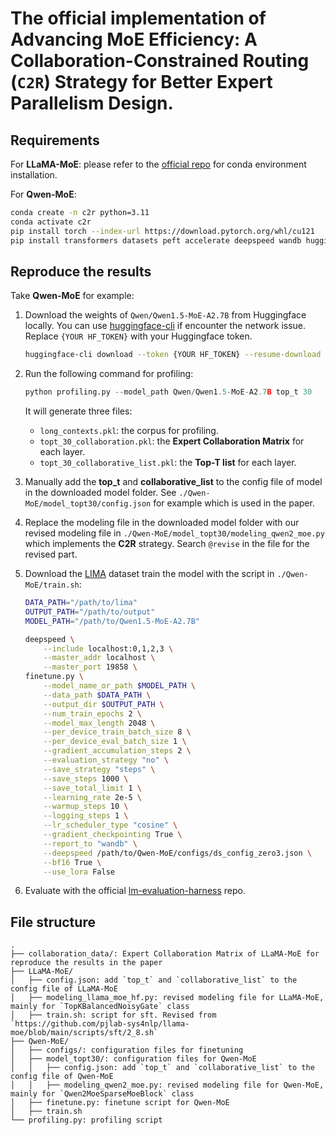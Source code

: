 # The official implementation of Advancing MoE Efficiency: A Collaboration-Constrained Routing ($\texttt{C2R}$) Strategy for Better Expert Parallelism Design.

## Requirements

For **LLaMA-MoE**: please refer to the [official repo](https://github.com/pjlab-sys4nlp/llama-moe) for conda environment installation.

For **Qwen-MoE**:
```bash
conda create -n c2r python=3.11
conda activate c2r
pip install torch --index-url https://download.pytorch.org/whl/cu121
pip install transformers datasets peft accelerate deepspeed wandb huggingface_hub
```

## Reproduce the results

Take **Qwen-MoE** for example:
1. Download the weights of `Qwen/Qwen1.5-MoE-A2.7B` from Huggingface locally. You can use [huggingface-cli](https://huggingface.co/docs/huggingface_hub/en/guides/cli) if encounter the network issue. Replace `{YOUR HF_TOKEN}` with your Huggingface token.
    ```bash
    huggingface-cli download --token {YOUR HF_TOKEN} --resume-download Qwen/Qwen1.5-MoE-A2.7B--local-dir ./Qwen1.5-MoE-A2.7B --local-dir-use-symlinks False
    ```
2. Run the following command for profiling:
    ```python
    python profiling.py --model_path Qwen/Qwen1.5-MoE-A2.7B top_t 30
    ```
    
    It will generate three files:
    * `long_contexts.pkl`: the corpus for profiling.
    * `topt_30_collaboration.pkl`: the **Expert Collaboration Matrix** for each layer.
    * `topt_30_collaborative_list.pkl`: the **Top-T list** for each layer.
3. Manually add the **top_t** and **collaborative_list** to the config file of model in the downloaded model folder. See `./Qwen-MoE/model_topt30/config.json` for example which is used in the paper.
4. Replace the modeling file in the downloaded model folder with our revised modeling file in `./Qwen-MoE/model_topt30/modeling_qwen2_moe.py` which implements the **C2R** strategy. Search `@revise` in the file for the revised part.
5. Download the [LIMA](https://huggingface.co/datasets/GAIR/lima) dataset train the model with the script in `./Qwen-MoE/train.sh`:
    ```bash
    DATA_PATH="/path/to/lima"
    OUTPUT_PATH="/path/to/output"
    MODEL_PATH="/path/to/Qwen1.5-MoE-A2.7B"

    deepspeed \
        --include localhost:0,1,2,3 \
        --master_addr localhost \
        --master_port 19858 \
    finetune.py \
        --model_name_or_path $MODEL_PATH \
        --data_path $DATA_PATH \
        --output_dir $OUTPUT_PATH \
        --num_train_epochs 2 \
        --model_max_length 2048 \
        --per_device_train_batch_size 8 \
        --per_device_eval_batch_size 1 \
        --gradient_accumulation_steps 2 \
        --evaluation_strategy "no" \
        --save_strategy "steps" \
        --save_steps 1000 \
        --save_total_limit 1 \
        --learning_rate 2e-5 \
        --warmup_steps 10 \
        --logging_steps 1 \
        --lr_scheduler_type "cosine" \
        --gradient_checkpointing True \
        --report_to "wandb" \
        --deepspeed /path/to/Qwen-MoE/configs/ds_config_zero3.json \
        --bf16 True \
        --use_lora False
    ```
5. Evaluate with the official [lm-evaluation-harness](https://github.com/EleutherAI/lm-evaluation-harness) repo.

## File structure

```
.
├── collaboration_data/: Expert Collaboration Matrix of LLaMA-MoE for reproduce the results in the paper
├── LLaMA-MoE/
│   ├── config.json: add `top_t` and `collaborative_list` to the config file of LLaMA-MoE
│   ├── modeling_llama_moe_hf.py: revised modeling file for LLaMA-MoE, mainly for `TopKBalancedNoisyGate` class
│   ├── train.sh: script for sft. Revised from `https://github.com/pjlab-sys4nlp/llama-moe/blob/main/scripts/sft/2_8.sh`
├── Qwen-MoE/
│   ├── configs/: configuration files for finetuning
│   ├── model_topt30/: configuration files for Qwen-MoE
│   │   ├── config.json: add `top_t` and `collaborative_list` to the config file of Qwen-MoE
│   │   ├── modeling_qwen2_moe.py: revised modeling file for Qwen-MoE, mainly for `Qwen2MoeSparseMoeBlock` class
│   ├── finetune.py: finetune script for Qwen-MoE
│   ├── train.sh
└── profiling.py: profiling script
```